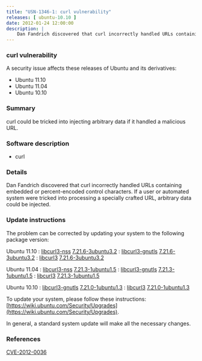 ```yaml
---
title: "USN-1346-1: curl vulnerability"
releases: [ ubuntu-10.10 ]
date: 2012-01-24 12:00:00
description: |
    Dan Fandrich discovered that curl incorrectly handled URLs containing embedded or percent-encoded control characters. If a user or automated system were tricked into processing a specially crafted URL, arbitrary data could be injected. 
--- 
```

 
### curl vulnerability

A security issue affects these releases of Ubuntu and its derivatives:

* Ubuntu 11.10
* Ubuntu 11.04
* Ubuntu 10.10

### Summary

curl could be tricked into injecting arbitrary data if it handled a malicious URL.

### Software description

* curl 

### Details

Dan Fandrich discovered that curl incorrectly handled URLs containing embedded or percent-encoded control characters. If a user or automated system were tricked into processing a specially crafted URL, arbitrary data could be injected. 

### Update instructions

The problem can be corrected by updating your system to the following package version:

Ubuntu 11.10
 : [libcurl3-nss](https://launchpad.net/ubuntu/+source/curl) <span> [7.21.6-3ubuntu3.2](https://launchpad.net/ubuntu/+source/curl/7.21.6-3ubuntu3.2) </span> 
 : [libcurl3-gnutls](https://launchpad.net/ubuntu/+source/curl) <span> [7.21.6-3ubuntu3.2](https://launchpad.net/ubuntu/+source/curl/7.21.6-3ubuntu3.2) </span> 
 : [libcurl3](https://launchpad.net/ubuntu/+source/curl) <span> [7.21.6-3ubuntu3.2](https://launchpad.net/ubuntu/+source/curl/7.21.6-3ubuntu3.2) </span> 

Ubuntu 11.04
 : [libcurl3-nss](https://launchpad.net/ubuntu/+source/curl) <span> [7.21.3-1ubuntu1.5](https://launchpad.net/ubuntu/+source/curl/7.21.3-1ubuntu1.5) </span> 
 : [libcurl3-gnutls](https://launchpad.net/ubuntu/+source/curl) <span> [7.21.3-1ubuntu1.5](https://launchpad.net/ubuntu/+source/curl/7.21.3-1ubuntu1.5) </span> 
 : [libcurl3](https://launchpad.net/ubuntu/+source/curl) <span> [7.21.3-1ubuntu1.5](https://launchpad.net/ubuntu/+source/curl/7.21.3-1ubuntu1.5) </span> 

Ubuntu 10.10
 : [libcurl3-gnutls](https://launchpad.net/ubuntu/+source/curl) <span> [7.21.0-1ubuntu1.3](https://launchpad.net/ubuntu/+source/curl/7.21.0-1ubuntu1.3) </span> 
 : [libcurl3](https://launchpad.net/ubuntu/+source/curl) <span> [7.21.0-1ubuntu1.3](https://launchpad.net/ubuntu/+source/curl/7.21.0-1ubuntu1.3) </span> 

To update your system, please follow these instructions: [https://wiki.ubuntu.com/Security/Upgrades](https://wiki.ubuntu.com/Security/Upgrades).

In general, a standard system update will make all the necessary changes. 

### References

 [CVE-2012-0036](http://people.ubuntu.com/~ubuntu-security/cve/CVE-2012-0036)
 
